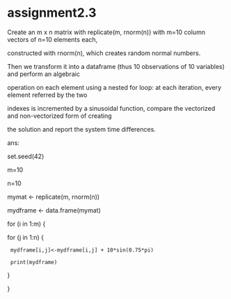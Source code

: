 # assignment2.3
Create an m x n matrix with replicate(m, rnorm(n)) with m=10 column vectors of n=10 elements each, 

constructed with rnorm(n), which creates random normal numbers. 

Then we transform it into a dataframe (thus 10 observations of 10 variables) and perform an algebraic 

operation on each element using a nested for loop: at each iteration, every element referred by the two 

indexes is incremented by a sinusoidal function, compare the vectorized and non-vectorized form of creating 

the solution and report the system time differences. 



ans:

set.seed(42)

m=10 



n=10

mymat <- replicate(m, rnorm(n))

mydframe <- data.frame(mymat)

for (i in 1:m) {

   for (j in 1:n) {

     mydframe[i,j]<-mydframe[i,j] + 10*sin(0.75*pi)

     print(mydframe)

  }



}
